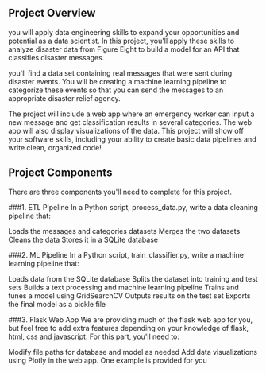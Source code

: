 ## Project Overview
you will apply data engineering skills to expand your opportunities and potential as a data scientist. In this project, you'll apply these skills to analyze disaster data from Figure Eight to build a model for an API that classifies disaster messages.

you'll find a data set containing real messages that were sent during disaster events. You will be creating a machine learning pipeline to categorize these events so that you can send the messages to an appropriate disaster relief agency.

The project will include a web app where an emergency worker can input a new message and get classification results in several categories. The web app will also display visualizations of the data. This project will show off your software skills, including your ability to create basic data pipelines and write clean, organized code!

## Project Components
There are three components you'll need to complete for this project.

###1. ETL Pipeline
In a Python script, process_data.py, write a data cleaning pipeline that:

Loads the messages and categories datasets
Merges the two datasets
Cleans the data
Stores it in a SQLite database

###2. ML Pipeline
In a Python script, train_classifier.py, write a machine learning pipeline that:

Loads data from the SQLite database
Splits the dataset into training and test sets
Builds a text processing and machine learning pipeline
Trains and tunes a model using GridSearchCV
Outputs results on the test set
Exports the final model as a pickle file

###3. Flask Web App
We are providing much of the flask web app for you, but feel free to add extra features depending on your knowledge of flask, html, css and javascript. For this part, you'll need to:

Modify file paths for database and model as needed
Add data visualizations using Plotly in the web app. One example is provided for you
